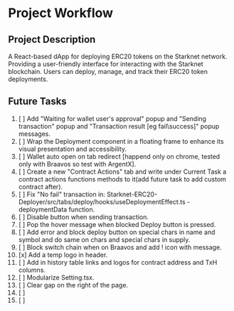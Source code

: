 # Project Workflow

## Project Description
A React-based dApp for deploying ERC20 tokens on the Starknet network.
Providing a user-friendly interface for interacting with the Starknet blockchain.
Users can deploy, manage, and track their ERC20 token deployments.


## Future Tasks

1. [ ] Add "Waiting for wallet user's approval" popup and "Sending transaction" popup and "Transaction result [eg fail\success]" popup messages.
2. [ ] Wrap the Deployment component in a floating frame to enhance its visual presentation and accessibility.
3. [ ] Wallet auto open on tab redirect [happend only on chrome, tested only with Braavos so test with ArgentX].
4. [ ] Create a new "Contract Actions" tab and write under Current Task a contract actions functions methods to it(add future task to add custom contract after).
5. [ ] Fix "No fail" transaction in: Starknet-ERC20-Deployer/src/tabs/deploy/hooks/useDeploymentEffect.ts - deploymentData function.
6. [ ] Disable button when sending transaction.
7. [ ] Pop the hover message when blocked Deploy button is pressed.
8. [ ] Add error and block deploy button on special chars in name and symbol and do same on chars and special chars in supply.
9. [ ] Block switch chain when on Braavos and add ! icon with message.
10. [x] Add a temp logo in header.
11. [ ] Add in history table links and logos for contract address and TxH columns.
12. [ ] Modularize Setting.tsx.
13. [ ] Clear gap on the right of the page.
14. [ ]
15. [ ]